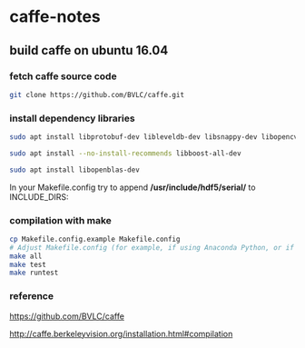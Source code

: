 # caffe-notes

## build caffe on ubuntu 16.04

### fetch caffe source code

```bash
git clone https://github.com/BVLC/caffe.git
```

### install dependency libraries

```bash
sudo apt install libprotobuf-dev libleveldb-dev libsnappy-dev libopencv-dev libhdf5-serial-dev protobuf-compiler

sudo apt install --no-install-recommends libboost-all-dev

sudo apt install libopenblas-dev

```

In your Makefile.config try to append **/usr/include/hdf5/serial/** to INCLUDE_DIRS:

### compilation with make

```bash
cp Makefile.config.example Makefile.config
# Adjust Makefile.config (for example, if using Anaconda Python, or if cuDNN is desired)
make all
make test
make runtest
```

### reference

https://github.com/BVLC/caffe

http://caffe.berkeleyvision.org/installation.html#compilation
